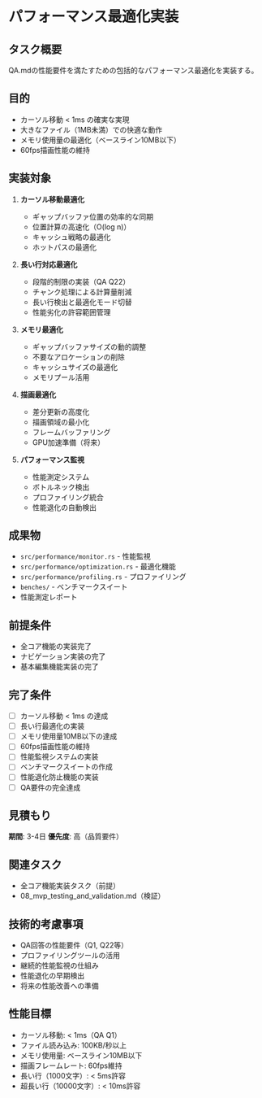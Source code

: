 # パフォーマンス最適化実装

## タスク概要
QA.mdの性能要件を満たすための包括的なパフォーマンス最適化を実装する。

## 目的
- カーソル移動 < 1ms の確実な実現
- 大きなファイル（1MB未満）での快適な動作
- メモリ使用量の最適化（ベースライン10MB以下）
- 60fps描画性能の維持

## 実装対象
1. **カーソル移動最適化**
   - ギャップバッファ位置の効率的な同期
   - 位置計算の高速化（O(log n)）
   - キャッシュ戦略の最適化
   - ホットパスの最適化

2. **長い行対応最適化**
   - 段階的制限の実装（QA Q22）
   - チャンク処理による計算量削減
   - 長い行検出と最適化モード切替
   - 性能劣化の許容範囲管理

3. **メモリ最適化**
   - ギャップバッファサイズの動的調整
   - 不要なアロケーションの削除
   - キャッシュサイズの最適化
   - メモリプール活用

4. **描画最適化**
   - 差分更新の高度化
   - 描画領域の最小化
   - フレームバッファリング
   - GPU加速準備（将来）

5. **パフォーマンス監視**
   - 性能測定システム
   - ボトルネック検出
   - プロファイリング統合
   - 性能退化の自動検出

## 成果物
- `src/performance/monitor.rs` - 性能監視
- `src/performance/optimization.rs` - 最適化機能
- `src/performance/profiling.rs` - プロファイリング
- `benches/` - ベンチマークスイート
- 性能測定レポート

## 前提条件
- 全コア機能の実装完了
- ナビゲーション実装の完了
- 基本編集機能実装の完了

## 完了条件
- [ ] カーソル移動 < 1ms の達成
- [ ] 長い行最適化の実装
- [ ] メモリ使用量10MB以下の達成
- [ ] 60fps描画性能の維持
- [ ] 性能監視システムの実装
- [ ] ベンチマークスイートの作成
- [ ] 性能退化防止機能の実装
- [ ] QA要件の完全達成

## 見積もり
**期間**: 3-4日
**優先度**: 高（品質要件）

## 関連タスク
- 全コア機能実装タスク（前提）
- 08_mvp_testing_and_validation.md（検証）

## 技術的考慮事項
- QA回答の性能要件（Q1, Q22等）
- プロファイリングツールの活用
- 継続的性能監視の仕組み
- 性能退化の早期検出
- 将来の性能改善への準備

## 性能目標
- カーソル移動: < 1ms（QA Q1）
- ファイル読み込み: 100KB/秒以上
- メモリ使用量: ベースライン10MB以下
- 描画フレームレート: 60fps維持
- 長い行（1000文字）: < 5ms許容
- 超長い行（10000文字）: < 10ms許容